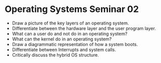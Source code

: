 # Operating Systems Seminar 02

- Draw a picture of the key layers of an operating system.
- Differentiate between the hardware layer and the user program layer.
- What can a user do and not do in an operating system?
- What can the kernel do in an operating system?
- Draw a diagrammatic representation of how a system boots.
- Differentiate between Interrupts and system calls.
- Critically discuss the hybrid OS structure.

